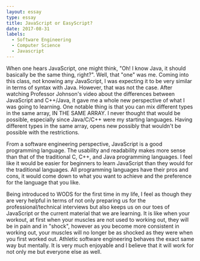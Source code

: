 ```yaml
---
layout: essay
type: essay
title: JavaScript or EasyScript?
date: 2017-08-31
labels:
  - Software Engineering
  - Computer Science
  - Javascript
---
```


When one hears JavaScript, one might think, "Oh! I know Java, it should basically be the same thing, right?". Well, that "one"
was me. Coming into this class, not knowing any JavaScript, I was expecting it to be very similar in terms of syntax with Java.
However, that was not the case. After watching Professor Johnson's video about the differences between JavaScript and C++/Java,
it gave me a whole new perspective of what I was going to learning. One notable thing is that you can mix different
types in the same array, IN THE SAME ARRAY. I never thought that would be possible, especially since Java/C/C++ were my starting
languages. Having different types in the same array, opens new possibly that wouldn't be possible with the restrictions.

From a software engineering perspective, JavaScript is a good programming language. The usability and readability makes more sense
than that of the traditional C, C++, and Java programming languages. I feel like it would be easier for beginners to learn 
JavaScript than they would for the traditional languages. All programming languages have their pros and cons, it would come down to
what you want to achieve and the preference for the language that you like.

Being introduced to WODS for the first time in my life, I feel as though they are very helpful in terms of not only preparing us for 
the professional/technical interviews but also keeps us on our toes of JavaScript or the current material that we are learning.
It is like when your workout, at first when your muscles are not used to working out, they will be in pain and in
"shock", however as you become more consistent in working out, your muscles will no longer be as shocked as they were when you first
worked out. Athletic software engineering behaves the exact same way but mentally. It is very much enjoyable and I believe that it
will work for not only me but everyone else as well.
